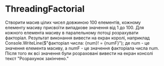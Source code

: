 # ThreadingFactorial
Створити масив цілих чисел довжиною 100 елементів, кожному елементу масиву присвоїти випадкове значення  від 1 до 100.
Для кожного елемента масиву в паралельному потоці розрахувати факторіал. Результат виконання вивести на екран королі, наприклад Console.WriteLine($"факторіал числа: {num}! = {numF}");  де num - це значення елемента масиву, а numF - це значення факторіала числа num.
Після того як всі значення були розраховані вивести на екран консолі текст "Розрахунок закінчено." 
